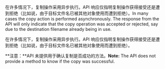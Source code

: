 <span data-ttu-id="cc1bd-p104">在许多情况下，复制操作采用异步执行。API 响应仅指明复制操作获得接受还是遭到拒绝（比如说，由于目标文件名已被其他对象使用而遭到拒绝）。</span><span class="sxs-lookup"><span data-stu-id="cc1bd-p104">In many cases the copy action is performed asynchronously. The response from the API will only indicate that the copy operation was accepted or rejected, say due to the destination filename already being in use.</span></span>

在许多情况下，复制操作采用异步执行。API 响应仅指明复制操作获得接受还是遭到拒绝（比如说，由于目标文件名已被其他对象使用而遭到拒绝）。

<span data-ttu-id="cc1bd-131">**注意：**API 未提供用于确认复制是否成功的方法。</span><span class="sxs-lookup"><span data-stu-id="cc1bd-131">**Note:** The API does not provide a method to know if the copy was successful.</span></span>

<!-- {
  "type": "#page.annotation",
  "description": "Create a copy of an existing item.",
  "keywords": "copy existing item",
  "section": "documentation",
  "tocPath": "OneDrive/Item/Copy"
} -->
